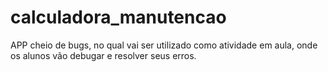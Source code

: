 # calculadora_manutencao

 APP cheio de bugs, no qual vai ser utilizado como atividade em aula, 
 onde os alunos vão debugar e resolver seus erros.
